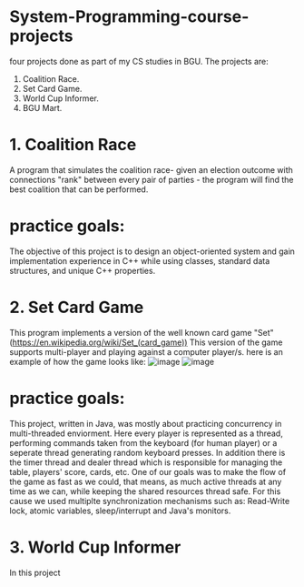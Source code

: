 # System-Programming-course-projects
four projects done as part of my CS studies in BGU.
The projects are:
1. Coalition Race.
2. Set Card Game.
3. World Cup Informer.
4. BGU Mart.

# 1. Coalition Race
A program that simulates the coalition race- given an election outcome with connections "rank" between every pair of parties - the program will find the best coalition that can be performed.

# practice goals:
The objective of this project is to design an object-oriented system and gain
implementation experience in C++ while using classes, standard data structures, and unique
C++ properties.

# 2. Set Card Game
This program implements a version of the well known card game "Set" (https://en.wikipedia.org/wiki/Set_(card_game))
This version of the game supports multi-player and playing against a computer player/s.
here is an example of how the game looks like:
![image](https://user-images.githubusercontent.com/117899740/220136643-588bf39b-0752-45e2-bb75-0031a7561caa.png)
![image](https://user-images.githubusercontent.com/117899740/220136677-b60c2a3d-2b60-4521-a38e-cf9fe4034cbc.png)

# practice goals:
This project, written in Java, was mostly about practicing concurrency in multi-threaded enviorment.
Here every player is represented as a thread, performing commands taken from the keyboard (for human player) or a seperate thread generating random keyboard presses. In addition there is the timer thread and dealer thread which is responsible for managing the table, players' score, cards, etc.
One of our goals was to make the flow of the game as fast as we could, that means, as much active threads at any time as we can, while keeping the shared resources thread safe.
For this cause we used multiplte synchronization mechanisms such as: Read-Write lock, atomic variables, sleep/interrupt and Java's monitors.

# 3. World Cup Informer
In this project 

